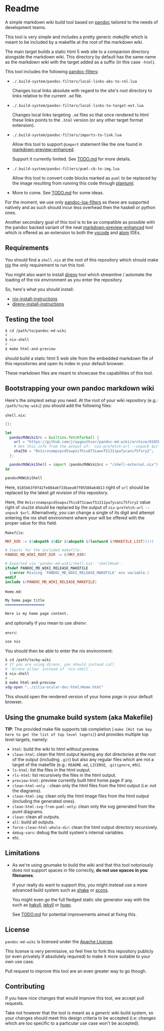 Readme
======

A simple markdown wiki build tool based on [pandoc] tailored to the needs of
development teams.

This tool is very simple and includes a pretty generic *makefile* which is meant
to be included by a makefile at the root of the markdown wiki.

The main target builds a static html 5 web site to a companion directory
alongside the markdown wiki. This directory by default has the same name as the
markdown wiki with the target added as a suffix (in this case `-html`).

This tool includes the following [pandoc-filters]:

 -  `./.build-system/pandoc-filters/local-links-abs-to-rel.lua`

    Changes local links absolute with regard to the site's root directory
    to links relative to the current `.md` file.

 -  `./.build-system/pandoc-filters/local-links-to-target-ext.lua`

    Changes local links targeting `.md` files so that once rendered to html these
    links points to the `.html` version (or any other target format extension).

 -  `./.build-system/pandoc-filters/imports-to-link.lua`

    Allow this tool to support `@import` statement like the one found
    in [markdown-preview-enhanced].

    Support it currently limited. See [TODO.md] for more details.

 -  `./.build-system/pandoc-filters/puml-cb-to-img.lua`

    Allow this tool to convert code blocks marked as `puml` to be replaced by
    the image resulting from running this code through [plantuml].

 -  More to come. See [TODO.md] for some ideas.

For the moment, we use only [pandoc-lua-filters] as these are supported natively
and as such should incur less overhead then the haskell or python ones.

Another secondary goal of this tool is to be as compatible as possible with the
pandoc backed variant of the neat [markdown-preview-enhanced] tool which is
offered as an extension to both the [vscode] and [atom] IDEs.


Requirements
------------

You should find a `shell.nix` at the root of this repository which should
make [nix] the only requirement to run this tool.

You might also want to install [direnv] tool which streamline / automate the
loading of the nix environment as you enter the repository.

So, here's what you should install:

 -  [nix-install-instructions]
 -  [direnv-install-instructions]


Testing the tool
----------------

```bash
$ cd /path/to/pandoc-md-wiki
# ..
$ nix-shell
# ..
$ make html-and-preview
```

should build a static html 5 web site from the embedded markdown file of this
repositories and open its index in your default browser.

These markdown files are meant to showcase the capabilities of this tool.


Bootstrapping your own pandoc markdown wiki
-------------------------------------------

Here's the simplest setup you need. At the root of your wiki repository (e.g.:
`/path/to/my-wiki`) you should add the following files:

`shell.nix`:

```nix
{}:

let
  pandocMdWikiSrc = builtins.fetchTarball {
    url = "https://github.com/jraygauthier/pandoc-md-wiki/archive/0185bb3f0f42fe884a6f33baea07f05588a64813.tar.gz";
    # Get this info from the output of: `nix-prefetch-url --unpack $url` where `url` is the above.
    sha256 = "0n1srznampspcd5swpxifhis873iawvf51311pa7ycanif5fsry2";
  };

  pandocMdWikiShell = import (pandocMdWikiSrc + "/shell-external.nix") { };
in

pandocMdWikiShell
```

Here, `0185bb3f0f42fe884a6f33baea07f05588a64813` right of `url` should be
replaced by the latest *git revision* of this repository.

Here, the `0n1srznampspcd5swpxifhis873iawvf51311pa7ycanif5fsry2` value right of
`sha256` should be replaced by the output of `nix-prefetch-url --unpack $url`.
Alternatively, you can change a single of its digit and attempt entering the
nix shell environment where your will be offered with the proper value for
this field.


`Makefile`:

```Makefile
MKF_DIR := $(abspath $(dir $(abspath $(lastword $(MAKEFILE_LIST)))))

# Inputs for the included makefile.
PANDOC_MD_WIKI_ROOT_DIR := $(MKF_DIR)

# Exported via 'pandoc-md-wiki/shell.nix' 'shellHook'.
ifndef PANDOC_MD_WIKI_RELEASE_MAKEFILE
  $(error Missing 'PANDOC_MD_WIKI_RELEASE_MAKEFILE' env variable.)
endif
include $(PANDOC_MD_WIKI_RELEASE_MAKEFILE)
```

`Home.md`:

```md
My home page title
==================

Here is my home page content.
```

and optionally if you mean to use *direnv*:

`envrc`:

```bash
use nix
```

You should then be able to enter the nix environment:

```bash
$ cd /path/to/my-wiki
# If you are using direnv, you should instead call
# 'direnv allow' instead of `nix-shell`.
$ nix-shell
# ..
$ make html-and-preview
xdg-open "../zilia-ocular-doc-html/Home.html"
```

This should open the rendered version of your *home page* in your default browser.


Using the gnumake build system (aka Makefile)
---------------------------------------------

**TIP**: The provided make file supports tab completion (
`make [Hit tab key here to get the list of top level tagets]`) and provides
multiple top level targets, namely:

 -  `html`: build the wiki to html without preview.
 -  `clean-html`: clean the html output leaving any dot directories at the root
    of the output (including `.git`) but also any regular files which are not a
    target of the makefile (e.g.: `README.md`, `LICENSE`, `.gitignore`, etc).
 -  `ls-html`: list the files in the html output.
 -  `rls-html`: list recursively the files in the html output.
 -  `preview-html`: preview currently built html home page if any.
 -  `clean-html-only `: clean only the html files from the html output (i.e: not
    the diagrams).
 -  `clean-html-img`: clean only the html image files from the html output
    (including the generated ones).
 -  `clean-html-svg-from-puml-only`: clean only the svg generated from the puml
    diagrams.
 -  `clean`: clean all outputs.
 -  `all`: build all outputs.
 -  `force-clean-html-whole-dir`: clean the html output directory recursively.
 -  `debug-vars`: debug the build system's internal variables.
 -  etc.


Limitations
-----------

 -  As we're using gnumake to build the wiki and that this tool notoriously does not support
    spaces in file correctly, **do not use spaces in you filenames**.

    If your really do want to support this, you might instead use a more
    advanced build system such as [shake] or [scons].

    You might even go the full fledged static site generator way with the such
    as [hakyll], [jekyll] or [hugo].

    See [TODO.md] for potential improvements aimed at fixing this.


License
-------

`pandoc-md-wiki` is licensed under the [Apache License].

This license is very permissive, so feel free to fork this repository publicly
(or even privately if absolutely required) to make it more suitable to your own
use case.

Pull request to improve this tool are an even greater way to go though.


Contributing
------------

If you have nice changes that would improve this tool, we accept pull requests.

Take not however that the tool is meant as a *generic* wiki build system, so your
changes should meet this design criteria to be accepted (i.e: changes which are
too specific to a particular use case won't be accepted).


[TODO.md]: ./TODO.md

[Apache License]: ./LICENSE
[LICENSE]: ./LICENSE

[pandoc]: https://pandoc.org/
[pandoc-filters]: https://pandoc.org/filters.html
[pandoc-lua-filters]: https://pandoc.org/lua-filters.html
[markdown-preview-enhanced]: https://shd101wyy.github.io/markdown-preview-enhanced
[vscode]: https://code.visualstudio.com/
[atom]: https://atom.io/
[nix]: https://nixos.org/nix/
[direnv]: https://direnv.net/
[nix-install-instructions]: https://nixos.org/nix/download.html
[direnv-install-instructions]: https://direnv.net/docs/installation.html

[plantuml]: https://plantuml.com/

[shake]: http://hackage.haskell.org/package/shake
[scons]: https://www.scons.org/
[hakyll]: https://jaspervdj.be/hakyll/
[jekyll]: https://jekyllrb.com/
[hugo]: https://gohugo.io/
